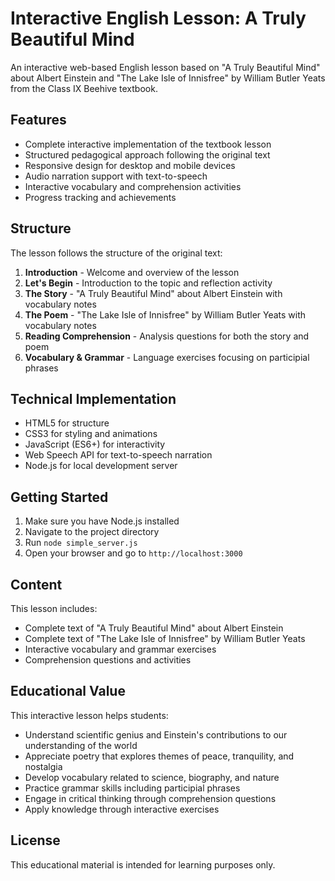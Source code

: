 # Interactive English Lesson: A Truly Beautiful Mind

An interactive web-based English lesson based on "A Truly Beautiful Mind" about Albert Einstein and "The Lake Isle of Innisfree" by William Butler Yeats from the Class IX Beehive textbook.

## Features

- Complete interactive implementation of the textbook lesson
- Structured pedagogical approach following the original text
- Responsive design for desktop and mobile devices
- Audio narration support with text-to-speech
- Interactive vocabulary and comprehension activities
- Progress tracking and achievements

## Structure

The lesson follows the structure of the original text:

1. **Introduction** - Welcome and overview of the lesson
2. **Let's Begin** - Introduction to the topic and reflection activity
3. **The Story** - "A Truly Beautiful Mind" about Albert Einstein with vocabulary notes
4. **The Poem** - "The Lake Isle of Innisfree" by William Butler Yeats with vocabulary notes
5. **Reading Comprehension** - Analysis questions for both the story and poem
6. **Vocabulary & Grammar** - Language exercises focusing on participial phrases

## Technical Implementation

- HTML5 for structure
- CSS3 for styling and animations
- JavaScript (ES6+) for interactivity
- Web Speech API for text-to-speech narration
- Node.js for local development server

## Getting Started

1. Make sure you have Node.js installed
2. Navigate to the project directory
3. Run `node simple_server.js`
4. Open your browser and go to `http://localhost:3000`

## Content

This lesson includes:

- Complete text of "A Truly Beautiful Mind" about Albert Einstein
- Complete text of "The Lake Isle of Innisfree" by William Butler Yeats
- Interactive vocabulary and grammar exercises
- Comprehension questions and activities

## Educational Value

This interactive lesson helps students:

- Understand scientific genius and Einstein's contributions to our understanding of the world
- Appreciate poetry that explores themes of peace, tranquility, and nostalgia
- Develop vocabulary related to science, biography, and nature
- Practice grammar skills including participial phrases
- Engage in critical thinking through comprehension questions
- Apply knowledge through interactive exercises

## License

This educational material is intended for learning purposes only.

